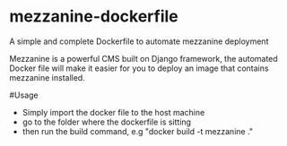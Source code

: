 # mezzanine-dockerfile
A simple and complete Dockerfile to automate mezzanine deployment

Mezzanine is a powerful CMS built on Django framework, the automated Docker file will make it easier for you to deploy an image that contains mezzanine installed.

#Usage
- Simply import the docker file to the host machine
- go to the folder where the dockerfile is sitting
- then run the build command, e.g "docker build -t mezzanine ."
